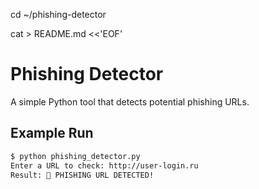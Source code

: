 cd ~/phishing-detector

cat > README.md <<'EOF'
# Phishing Detector

A simple Python tool that detects potential phishing URLs.

## Example Run

```bash
$ python phishing_detector.py
Enter a URL to check: http://user-login.ru
Result: 🚨 PHISHING URL DETECTED!
